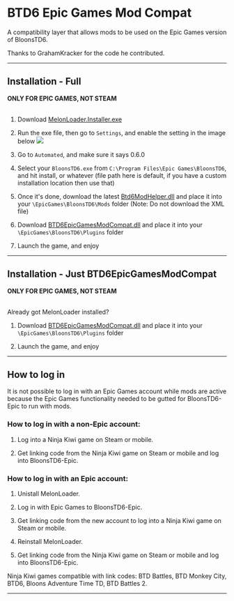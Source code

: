 # BTD6 Epic Games Mod Compat
 A compatibility layer that allows mods to be used on the Epic Games version of BloonsTD6.

 Thanks to GrahamKracker for the code he contributed.

---
## Installation - Full
 <strong>ONLY FOR EPIC GAMES, NOT STEAM</strong>
 <br></br>
 1. Download [MelonLoader.Installer.exe](https://github.com/LavaGang/MelonLoader/releases)

 2. Run the exe file, then go to `Settings`, and enable the setting in the image below
![](https://i.imgur.com/wEOScGL.png)

 3. Go to `Automated`, and make sure it says 0.6.0

 4. Select your `BloonsTD6.exe` from `C:\Program Files\Epic Games\BloonsTD6`, and hit install, or whatever (file path here is default, if you have a custom installation location then use that)

 5. Once it's done, download the latest [Btd6ModHelper.dll](https://github.com/gurrenm3/BTD-Mod-Helper/releases) and place it into your `\EpicGames\BloonsTD6\Mods` folder (Note: Do not download the XML file)

 6. Download [BTD6EpicGamesModCompat.dll](https://github.com/Baydock/BTD6EpicGamesModCompat/releases/tag/1.0.2) and place it into  your `\EpicGames\BloonsTD6\Plugins` folder

 7. Launch the game, and enjoy

---

 ## Installation - Just BTD6EpicGamesModCompat
 <strong>ONLY FOR EPIC GAMES, NOT STEAM</strong>
 <br></br>

Already got MelonLoader installed?

  1. Download [BTD6EpicGamesModCompat.dll](https://github.com/Baydock/BTD6EpicGamesModCompat/releases/tag/1.0.2) and place it into  your `\EpicGames\BloonsTD6\Plugins` folder

 2. Launch the game, and enjoy

---

 ## How to log in
  It is not possible to log in with an Epic Games account while mods are active because the Epic Games functionality needed to be gutted for BloonsTD6-Epic to run with mods.
  
  ### How to log in with a non-Epic account:
  
  1. Log into a Ninja Kiwi game on Steam or mobile.
  
  2. Get linking code from the Ninja Kiwi game on Steam or mobile and log into BloonsTD6-Epic.
  
  ### How to log in with an Epic account:
  
  1. Unistall MelonLoader.
  
  2. Log in with Epic Games to BloonsTD6-Epic.
  
  3. Get linking code from the new account to log into a Ninja Kiwi game on Steam or mobile.
  
  4. Reinstall MelonLoader.
  
  5. Get linking code from the Ninja Kiwi game on Steam or mobile and log into BloonsTD6-Epic.
 
  Ninja Kiwi games compatible with link codes: BTD Battles, BTD Monkey City, BTD6, Bloons Adventure Time TD, BTD Battles 2.
 
---
